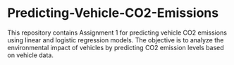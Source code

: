 # Predicting-Vehicle-CO2-Emissions
This repository contains Assignment 1 for predicting vehicle CO2 emissions using linear and logistic regression models. The objective is to analyze the environmental impact of vehicles by predicting CO2 emission levels based on vehicle data.

